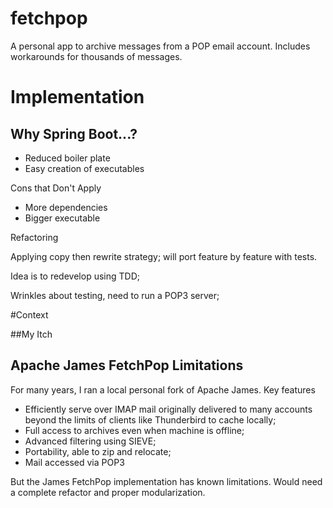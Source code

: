 # fetchpop
A personal app to archive messages from a POP email account. Includes workarounds for thousands of messages.

# Implementation

## Why Spring Boot...? 

* Reduced boiler plate
* Easy creation of executables

Cons that Don't Apply

* More dependencies
* Bigger executable

Refactoring

Applying copy then rewrite strategy; will port feature by feature with tests.

Idea is to redevelop using TDD; 

Wrinkles about testing, need to run a POP3 server; 

#Context

##My Itch



## Apache James FetchPop Limitations

For many years, I ran a local personal fork of Apache James. Key features

* Efficiently serve over IMAP mail originally delivered to many accounts beyond the limits of clients like Thunderbird to cache locally;
* Full access to archives even when machine is offline;
* Advanced filtering using SIEVE;
* Portability, able to zip and relocate;
* Mail accessed via POP3

But the James FetchPop implementation has known limitations. Would need a complete refactor and proper modularization. 


